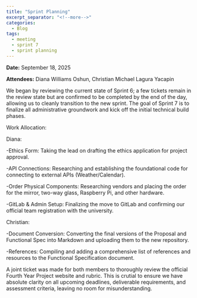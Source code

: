 ```yaml
---
title: "Sprint Planning"
excerpt_separator: "<!--more-->"
categories:
  - Blog
tags:
  - meeting
  - sprint 7
  - sprint planning
---
```


**Date:** September 18, 2025
<!--more-->
**Attendees:** Diana Williams Oshun, Christian Michael Lagura Yacapin
<!--more-->

We began by reviewing the current state of Sprint 6; a few tickets remain in the review state but are confirmed to be completed by the end of the day, allowing us to cleanly transition to the new sprint. The goal of Sprint 7 is to finalize all administrative groundwork and kick off the initial technical build phases.

Work Allocation:

Diana:

-Ethics Form: Taking the lead on drafting the ethics application for project approval.

-API Connections: Researching and establishing the foundational code for connecting to external APIs (Weather/Calendar).

-Order Physical Components: Researching vendors and placing the order for the mirror, two-way glass, Raspberry Pi, and other hardware.

-GitLab & Admin Setup: Finalizing the move to GitLab and confirming our official team registration with the university.

Christian:

-Document Conversion: Converting the final versions of the Proposal and Functional Spec into Markdown and uploading them to the new repository.

-References: Compiling and adding a comprehensive list of references and resources to the Functional Specification document.

A joint ticket was made for both members to thoroughly review the official Fourth Year Project website and rubric. This is crutial to ensure we have absolute clarity on all upcoming deadlines, deliverable requirements, and assessment criteria, leaving no room for misunderstanding.